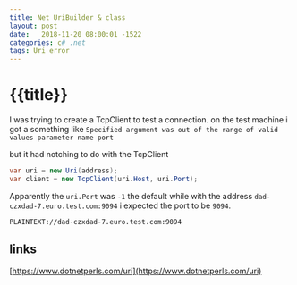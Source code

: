 ```yaml
---
title: Net UriBuilder & class
layout: post
date:   2018-11-20 08:00:01 -1522
categories: c# .net
tags: Uri error 
---
```

# {{title}}

I was trying to create a TcpClient to test a connection. on the test machine i got a something like `Specified argument was out of the range of valid values parameter name port`

but it had notching to do with the TcpClient

```csharp
var uri = new Uri(address);
var client = new TcpClient(uri.Host, uri.Port);
```

Apparently the `uri.Port` was `-1` the default while with the address `dad-czxdad-7.euro.test.com:9094`
i expected the port to be `9094`.

`PLAINTEXT://dad-czxdad-7.euro.test.com:9094`

## links

[https://www.dotnetperls.com/uri](https://www.dotnetperls.com/uri)
